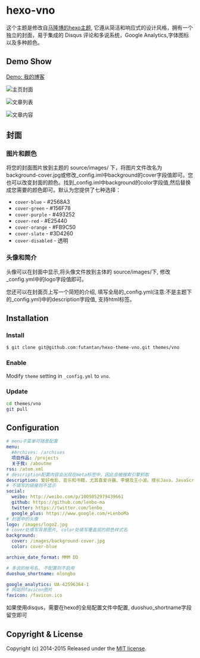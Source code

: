 hexo-vno
========

这个主题是修改自[马隆博的hexo主题](https://github.com/lenbo-ma/hexo-theme-vno), 它遵从简洁和响应式的设计风格，拥有一个独立的封面，易于集成的 Disqus 评论和多说系统，Google Analytics,字体图标以及多种颜色。

## Demo Show

[Demo: 我的博客](http://mlongbo.com)

![主页封面](source/images/show/home.png)

![文章列表](source/images/show/list.png)

![文章内容](source/images/show/page.png)

## 封面

### 图片和颜色

将您的封面图片放到主题的 source/images/ 下，将图片文件改名为background-cover.jpg或修改_config.iml中background的cover字段值即可。您也可以改变封面的颜色。找到_config.iml中background的color字段值,然后替换成您需要的颜色即可。默认为您提供了七种选择：

* `cover-blue` - #2568A3
* `cover-green` - #156F78
* `cover-purple` - #493252
* `cover-red` - #E25440
* `cover-orange` - #FB9C50
* `cover-slate` - #3D4260
* `cover-disabled` - 透明

### 头像和简介

头像可以在封面中显示,将头像文件放到主体的 source/images/下, 修改_config.yml中的logo字段值即可。

您还可以在封面页上写一个简短的介绍, 填写全局的_config.yml(注意:不是主题下的_config.yml)中的description字段值, 支持html标签。


## Installation

### Install

``` bash
$ git clone git@github.com:futantan/hexo-theme-vno.git themes/vno
```

### Enable

Modify `theme` setting in `_config.yml` to `vno`.

### Update

``` bash
cd themes/vno
git pull
```


## Configuration

```yml
# menu子菜单可随意配置
menu:
  #Archives: /archives
  项目作品: /projects
  关于我: /aboutme
rss: /atom.xml
# description配置内容会出现在meta标签中，因此会被搜索引擎抓取
description: 爱好电影、音乐和书籍，尤其喜爱许巍、李健及王小波。擅长Java，JavaScript，喜欢用NodeJs编写一些有趣的应用。关注互联网、科技、敏捷开发以及JavaNIO。
# 不填写的链接则不显示
social:
  weibo: http://weibo.com/p/1005052979439661
  github: https://github.com/lenbo-ma
  twitter: https://twitter.com/lenbo_
  google_plus: https://www.google.com/+LenboMa
# 封面中的头像
logo: /images/logo2.jpg
# cover处填写背景图片, color处填写覆盖层的颜色样式名
background:
  cover: /images/background-cover.jpg
  color: cover-blue

archive_date_format: MMM DD

# 多说的帐号名, 不配置则不启用
duoshuo_shortname: mlongbo

google_analytics: UA-42596364-1
# 网站的favicon图片
favicon: /favicon.ico
```
如果使用disqus，需要在hexo的全局配置文件中配置, duoshuo_shortname字段留空即可

## Copyright & License

Copyright (c) 2014-2015  Released under the [MIT license](LICENSE).
